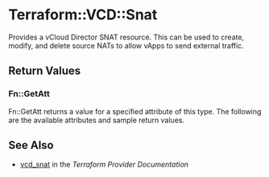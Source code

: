 # Terraform::VCD::Snat

Provides a vCloud Director SNAT resource. This can be used to create, modify,
and delete source NATs to allow vApps to send external traffic.

## Return Values

### Fn::GetAtt

Fn::GetAtt returns a value for a specified attribute of this type. The following are the available attributes and sample return values.

## See Also

* [vcd_snat](https://www.terraform.io/docs/providers/vcd/r/snat.html) in the _Terraform Provider Documentation_